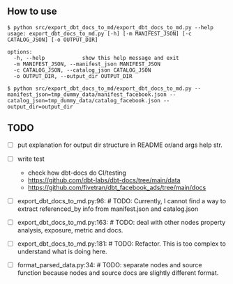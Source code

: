 How to use
---

```
$ python src/export_dbt_docs_to_md/export_dbt_docs_to_md.py --help
usage: export_dbt_docs_to_md.py [-h] [-m MANIFEST_JSON] [-c CATALOG_JSON] [-o OUTPUT_DIR]

options:
  -h, --help            show this help message and exit
  -m MANIFEST_JSON, --manifest_json MANIFEST_JSON
  -c CATALOG_JSON, --catalog_json CATALOG_JSON
  -o OUTPUT_DIR, --output_dir OUTPUT_DIR

$ python src/export_dbt_docs_to_md/export_dbt_docs_to_md.py --manifest_json=tmp_dummy_data/manifest_facebook.json --catalog_json=tmp_dummy_data/catalog_facebook.json --output_dir=output_dir
```

TODO
---

- [ ] put explanation for output dir structure in README or/and args help str.
- [ ] write test
  - check how dbt-docs do CI/testing
  - https://github.com/dbt-labs/dbt-docs/tree/main/data
  - https://github.com/fivetran/dbt_facebook_ads/tree/main/docs
- [ ] export_dbt_docs_to_md.py:96:  # TODO: Currently, I cannot find a way to extract referenced_by info from manifest.json and catalog.json
- [ ] export_dbt_docs_to_md.py:163: # TODO: deal with other nodes property analysis, exposure, metric and docs.
- [ ] export_dbt_docs_to_md.py:181: # TODO: Refactor. This is too complex to understand what is doing here.
- [ ] format_parsed_data.py:34:     # TODO: separate nodes and source function because nodes and source docs are slightly different format.

